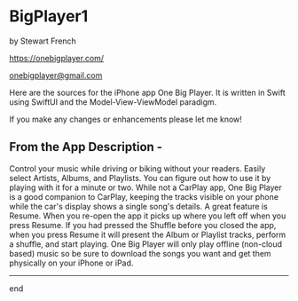 # BigPlayer1
by Stewart French

https://onebigplayer.com/

onebigplayer@gmail.com

Here are the sources for the iPhone app One Big Player.
It is written in Swift using SwiftUI and the Model-View-ViewModel paradigm.

If you make any changes or enhancements please let me know!

From the App Description -
-----
Control your music while driving or biking without your readers.  Easily select Artists, Albums, and Playlists.
You can figure out how to use it by playing with it for a minute or two.  While not a CarPlay app, One Big Player is a good companion to CarPlay, keeping the tracks visible on your phone while the car's display shows a single song's details.
A great feature is Resume.  When you re-open the app it picks up where you left off when you press Resume. If you had pressed the Shuffle before you closed the app, when you press Resume it will present the Album or Playlist tracks, perform a shuffle, and start playing.
One Big Player will only play offline (non-cloud based) music so be sure to download the songs you want and get them physically on your iPhone or iPad.

-----
end
